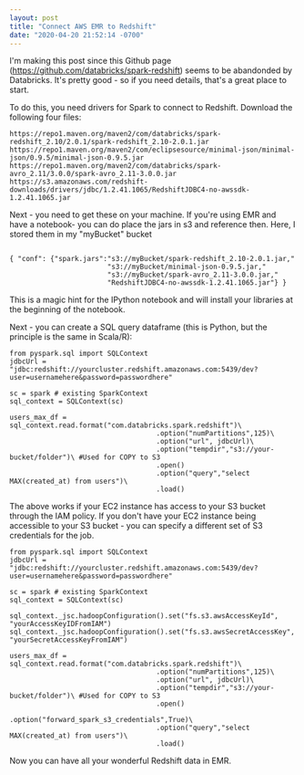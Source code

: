 ```yaml
---
layout: post
title: "Connect AWS EMR to Redshift"
date: "2020-04-20 21:52:14 -0700"
---
```



I'm making this post since this Github page (https://github.com/databricks/spark-redshift) seems to be abandonded by Databricks. It's pretty good - so if you need details, that's a great place to start.

To do this, you need drivers for Spark to connect to Redshift. Download the following four files:

```
https://repo1.maven.org/maven2/com/databricks/spark-redshift_2.10/2.0.1/spark-redshift_2.10-2.0.1.jar
https://repo1.maven.org/maven2/com/eclipsesource/minimal-json/minimal-json/0.9.5/minimal-json-0.9.5.jar
https://repo1.maven.org/maven2/com/databricks/spark-avro_2.11/3.0.0/spark-avro_2.11-3.0.0.jar
https://s3.amazonaws.com/redshift-downloads/drivers/jdbc/1.2.41.1065/RedshiftJDBC4-no-awssdk-1.2.41.1065.jar
```

Next - you need to get these on your machine. If you're using EMR and have a notebook- you can do place the jars in s3 and reference then. Here, I stored them in my "myBucket" bucket

```

{ "conf": {"spark.jars":"s3://myBucket/spark-redshift_2.10-2.0.1.jar,"
                        "s3://myBucket/minimal-json-0.9.5.jar,"
                        "s3://myBucket/spark-avro_2.11-3.0.0.jar,"
                        "RedshiftJDBC4-no-awssdk-1.2.41.1065.jar"} }
```

This is a magic hint for the IPython notebook and will install your libraries at the beginning of the notebook.


Next - you can create a SQL query dataframe (this is Python, but the principle is the same in Scala/R):

```
from pyspark.sql import SQLContext
jdbcUrl = "jdbc:redshift://yourcluster.redshift.amazonaws.com:5439/dev?user=usernamehere&password=passwordhere"

sc = spark # existing SparkContext
sql_context = SQLContext(sc)

users_max_df = sql_context.read.format("com.databricks.spark.redshift")\
                                    .option("numPartitions",125)\
                                    .option("url", jdbcUrl)\
                                    .option("tempdir","s3://your-bucket/folder")\ #Used for COPY to S3
                                    .open()
                                    .option("query","select MAX(created_at) from users")\
                                    .load()

```

The above works if your EC2 instance has access to your S3 bucket through the IAM policy. If you don't have your EC2 instance being accessible to your S3 bucket - you can specify a different set of S3 credentials for the job.

```
from pyspark.sql import SQLContext
jdbcUrl = "jdbc:redshift://yourcluster.redshift.amazonaws.com:5439/dev?user=usernamehere&password=passwordhere"

sc = spark # existing SparkContext
sql_context = SQLContext(sc)

sql_context._jsc.hadoopConfiguration().set("fs.s3.awsAccessKeyId", "yourAccessKeyIDFromIAM")
sql_context._jsc.hadoopConfiguration().set("fs.s3.awsSecretAccessKey", "yourSecretAccessKeyFromIAM")

users_max_df = sql_context.read.format("com.databricks.spark.redshift")\
                                    .option("numPartitions",125)\
                                    .option("url", jdbcUrl)\
                                    .option("tempdir","s3://your-bucket/folder")\ #Used for COPY to S3
                                    .open()
                                    .option("forward_spark_s3_credentials",True)\
                                    .option("query","select MAX(created_at) from users")\
                                    .load()
```

Now you can have all your wonderful Redshift data in EMR.
